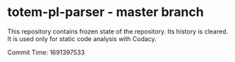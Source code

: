 # totem-pl-parser - master branch

This repository contains frozen state of the repository.
Its history is cleared. It is used only for static code
analysis with Codacy.

Commit Time: 1691397533